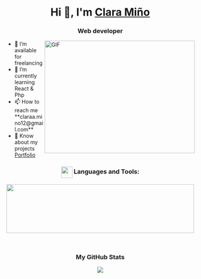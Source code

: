 <h1 align="center">Hi 👋, I'm <a href="portfolio" target="blank">Clara Miño</a></h1>
<h3 align="center">Web developer</h3>


<img align="right" height="300" width="400" alt="GIF" src="https://camo.githubusercontent.com/2a85a3fe4bc2747c3d6114596fbecf23279aacbc4ad08977c7e2e5ab86d2691d/68747470733a2f2f63646e2e6472696262626c652e636f6d2f75736572732f313237373331322f73637265656e73686f74732f31343733333239382f6d656469612f33396231303435653539333733373538376464363065343263383432326431662e676966">

<ul align="start">
<li>🤝 I’m available for freelancing</li>

 <li>🌱 I’m currently learning React & Php</li>

 <li>📫 How to reach me **claraa.mino12@gmail.com**</li>

<li> 📄 Know about my projects <a href="portfolio" target="blank">Portfolio</a></li>
</ul>


<h3 align="center" > 
  <img align="center" src="https://media.giphy.com/media/iY8CRBdQXODJSCERIr/giphy.gif" width="30" height="30">
  Languages and Tools:</h3>

  <p align="center">
<img width="500px"  src="https://skillicons.dev/icons?i=java,react,php,js,html,css,sass,bootstrap,git,docker&perline=5" height="130px"  />
</p>

<br />

<div align="center">
<h3>My GitHub Stats</h3>
<p><img align="center" src="https://github-readme-stats.vercel.app/api/top-langs?username=ClaraMino1&show_icons=true&theme=dark&locale=en&layout=compact" /></p>
</div>
<br>
